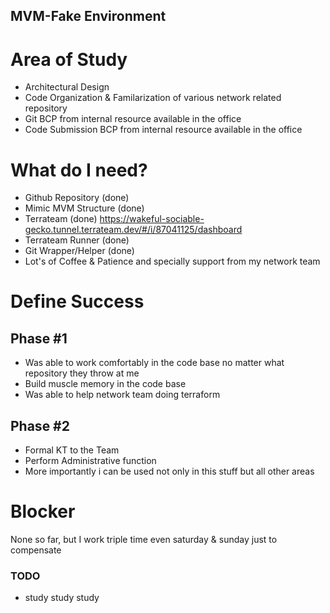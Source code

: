 ## MVM-Fake Environment

# Area of Study

- Architectural Design
- Code Organization & Familarization of various network related repository
- Git BCP from internal resource available in the office
- Code Submission BCP from internal resource available in the office

# What do I need?
- Github Repository (done)
- Mimic MVM Structure (done)
- Terrateam (done) https://wakeful-sociable-gecko.tunnel.terrateam.dev/#/i/87041125/dashboard
- Terrateam Runner (done)
- Git Wrapper/Helper (done)
- Lot's of Coffee & Patience and specially support from my network team

# Define Success

## Phase #1 
- Was able to work comfortably in the code base no matter what repository they throw at me
- Build muscle memory in the code base
- Was able to help network team doing terraform

## Phase #2
- Formal KT to the Team
- Perform Administrative function
- More importantly i can be used not only in this stuff but all other areas


# Blocker
None so far, but I work triple time even saturday & sunday just to compensate

### TODO

- study study study





